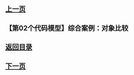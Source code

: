 ## [上一页](course37)

## 【第02个代码模型】综合案例：对象比较



## [返回目录](https://wuchengcheng110120.github.io/learnJava)
## [下一页](course39)
